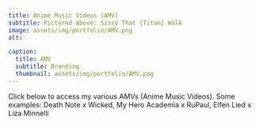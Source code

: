 ```yaml
---
title: Anime Music Videos (AMV)
subtitle: Pictured above: Sissy That [Titan] Walk
image: assets/img/portfolio/AMV.png
alt:

caption:
  title: AMV
  subtitle: Branding
  thumbnail: assets/img/portfolio/AMV.png
---
```

Click below to access my various AMVs (Anime Music Videos). Some examples: Death Note x Wicked, My Hero Academia x RuPaul, Elfen Lied x Liza Minnelli
